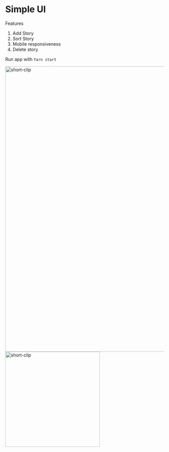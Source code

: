 # Simple UI

Features
1. Add Story
2. Sort Story
3. Mobile responsiveness
4. Delete story


Run app with
``` Yarn start ```

<img width="900" alt="short-clip" src="/wireframes/web.png">
<img width="300" alt="short-clip" src="/wireframes/mobile.png">
<br />
